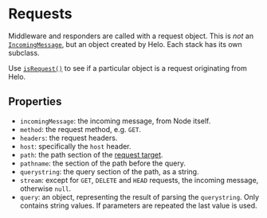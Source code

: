 # Requests

Middleware and responders are called with a request object. This is *not* an
[`IncomingMessage`](http://nodejs.org/api/http.html#http_http_incomingmessage),
but an object created by Helo. Each stack has its own subclass.

Use [`isRequest()`](./lib/isRequest.js.html) to see if a particular object is a
request originating from Helo.

## Properties

* `incomingMessage`: the incoming message, from Node itself.
* `method`: the request method, e.g. `GET`.
* `headers`: the request headers.
* `host`: specifically the `host` header.
* `path`: the path section of the [request
 target](http://tools.ietf.org/html/draft-ietf-httpbis-p1-messaging#section-5.3).
* `pathname`: the section of the path before the query.
* `querystring`: the query section of the path, as a string.
* `stream`: except for `GET`, `DELETE` and `HEAD` requests, the incoming
message, otherwise `null`.
* `query`: an object, representing the result of parsing the `querystring`. Only
contains string values. If parameters are repeated the last value is used.

